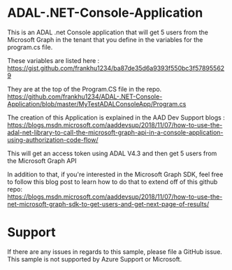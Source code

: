 # ADAL-.NET-Console-Application
This is an ADAL .net Console application that will get 5 users from the Microsoft Graph in the tenant that you define in the variables for the program.cs file.

These variables are listed here : https://gist.github.com/frankhu1234/ba87de35d6a9393f550bc3f578955629

They are at the top of the Program.CS file in the repo. https://github.com/frankhu1234/ADAL-.NET-Console-Application/blob/master/MyTestADALConsoleApp/Program.cs

The creation of this Application is explained in the AAD Dev Support blogs : https://blogs.msdn.microsoft.com/aaddevsup/2018/11/07/how-to-use-the-adal-net-library-to-call-the-microsoft-graph-api-in-a-console-application-using-authorization-code-flow/

This will get an access token using ADAL V4.3 and then get 5 users from the Microsoft Graph API 

In addition to that, if you're interested in the Microsoft Graph SDK, feel free to follow this blog post to learn how to do that to extend off of this github repo:  
https://blogs.msdn.microsoft.com/aaddevsup/2018/11/07/how-to-use-the-net-microsoft-graph-sdk-to-get-users-and-get-next-page-of-results/

# Support

If there are any issues in regards to this sample, please file a GitHub issue. This sample is not supported by Azure Support or Microsoft. 

